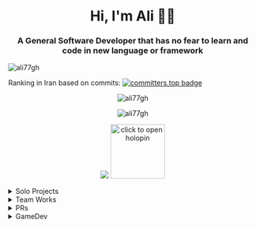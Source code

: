 <h1 align="center">Hi, I'm Ali 👋🤓</h1>
<h3 align="center">A General Software Developer that has no fear to learn and code in new language or framework</h3>

<p align="left"> <img src="https://komarev.com/ghpvc/?username=ali77gh&label=Profile%20views&color=0e75b6&style=flat" alt="ali77gh" /> </p>

Ranking in Iran based on commits:
[![committers.top badge ](https://user-badge.committers.top/iran/ali77gh.svg)](https://user-badge.committers.top/iran/ali77gh)


<p align="center"><img  src="https://github-readme-stats.vercel.app/api/top-langs?username=ali77gh&hide=css,html,shaderlab,cmake&theme=tokyonight&langs_count=6&layout=donut-vertical" alt="ali77gh" /></p>

<p align="center"><img src="https://github-readme-stats.vercel.app/api?username=ali77gh&show_icons=true&theme=tokyonight&show=prs_merged,prs_merged_percentage&rank_icon=percentile&include_all_commits=true" alt="ali77gh" /></p>

<p align="center">
    <img src="https://github-profile-trophy.vercel.app/?username=ali77gh&column=5&theme=nord&margin-w=15&margin-h=15&title=MultiLanguage,Stars,Followers,Commits,PullRequest"/>
    <a href="https://www.holopin.io/hacktoberfest2024/userbadge/cm3714hag07660clc0xnxeypc"><img width=110  src="https://assets.holopin.io/hf2024levels/level4-sloth-code-tumbler-robe-witch-moon.webp" alt="click to open holopin" /> </a>
</p>


<details>
  <summary>Solo Projects</summary>

<br>

[![Readme Card](https://github-readme-stats.vercel.app/api/pin/?username=ali77gh&repo=bake-rs&theme=tokyonight)](https://github.com/ali77gh/bake-rs)
[![Readme Card](https://github-readme-stats.vercel.app/api/pin/?username=ali77gh&repo=chap&theme=tokyonight)](https://github.com/ali77gh/chap)
[![Readme Card](https://github-readme-stats.vercel.app/api/pin/?username=ali77gh&repo=projectanalyzer&theme=tokyonight)](https://github.com/ali77gh/projectanalyzer)
[![Readme Card](https://github-readme-stats.vercel.app/api/pin/?username=ali77gh&repo=telescope&theme=tokyonight)](https://github.com/ali77gh/telescope)
[![Readme Card](https://github-readme-stats.vercel.app/api/pin/?username=ali77gh&repo=hrypton-droid&theme=tokyonight)](https://github.com/ali77gh/hrypton-droid)
[![Readme Card](https://github-readme-stats.vercel.app/api/pin/?username=unitools-apps&repo=unitools-android&theme=tokyonight)](https://github.com/ali77gh/hrypton-droid)
[![Readme Card](https://github-readme-stats.vercel.app/api/pin/?username=ali77gh&repo=easydataandroid&theme=tokyonight)](https://github.com/ali77gh/easydataandroid)

</details>

<details>
  <summary>Team Works</summary>

[![Readme Card](https://github-readme-stats.vercel.app/api/pin/?username=persian-tools&repo=rust-persian-tools&theme=tokyonight)](https://github.com/persian-tools/rust-persian-tools)
[![Readme Card](https://github-readme-stats.vercel.app/api/pin/?username=ali77gh&repo=PersianFontDotMatris&theme=tokyonight)](https://github.com/ali77gh/PersianFontDotMatris)
[![Readme Card](https://github-readme-stats.vercel.app/api/pin/?username=ali77gh&repo=GNM-desktop&theme=tokyonight)](https://github.com/ali77gh/GNM-desktop)
[![Readme Card](https://github-readme-stats.vercel.app/api/pin/?username=ali77gh&repo=language_performance_prime_algorithm&theme=tokyonight)](https://github.com/ali77gh/language_performance_prime_algorithm)


</details>

<details>
  <summary>PRs</summary>

| Repo | Change |
|------|--------|
| [Dioxus](https://github.com/DioxusLabs/dioxus-template/pull/35) | Bug fix (router problem) |
| [TheAlgorithms/Rust](https://github.com/TheAlgorithms/Rust/pull/831) | RGB to CMYK 
| [sableangle/UnityHTTPServer](https://github.com/sableangle/UnityHTTPServer/pull/8) | Bug fix
| [alirezasariri78](https://github.com/alirezasariri78/rs-abbreviation-number/pull/1) | Feature + Improve API
| [Dioxus](https://github.com/DioxusLabs/dioxus-template/pull/36/) | Bug fix (git miss-config) |
| [TheAlgorithms/Rust](https://github.com/TheAlgorithms/Rust/pull/830) | Length conversion |
| [alirezasariri78](https://github.com/alirezasariri78/DiskAnalyzer/pull/15/) | Bug fix
| [FatulM/shamsi_date](https://github.com/FatulM/shamsi_date/pull/24/) | Improve API
| [tokio](https://github.com/tokio-rs/tokio/pull/6530) | Adding fs::walk() to tokio (rejected but was fun)
| [alirezasariri78](https://github.com/alirezasariri78/rs-abbreviation-number/pull/8/) | Style fix


</details>

<details>
  <summary>GameDev</summary>

[![Readme Card](https://github-readme-stats.vercel.app/api/pin/?username=Pishik-Games&repo=DanglingSpaceman&theme=tokyonight)](https://github.com/Pishik-Games/DanglingSpaceman)
[![Readme Card](https://github-readme-stats.vercel.app/api/pin/?username=Pishik-Games&repo=RootsOfRage&theme=tokyonight)](https://github.com/Pishik-Games/RootsOfRage)
[![Readme Card](https://github-readme-stats.vercel.app/api/pin/?username=Pishik-Games&repo=PeaceClown&theme=tokyonight)](https://github.com/Pishik-Games/PeaceClown)

</details>

